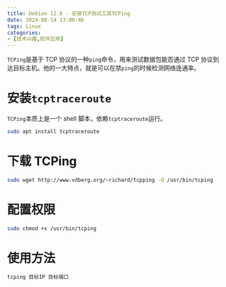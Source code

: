 ```yaml
---
title: Debian 12.6 - 安装TCP测试工具TCPing
date: 2024-08-14 13:00:46
tags: Linux
categories:
- [技术兴趣,软件应用]
---
```

```TCPing```是基于 TCP 协议的一种```ping```命令，用来测试数据包能否通过 TCP 协议到达目标主机。他的一大特点，就是可以在禁```ping```的时候检测网络连通率。
<!--more-->
# 安装```tcptraceroute```
```TCPing```本质上是一个 shell 脚本，依赖```tcptraceroute```运行。
```bash
sudo apt install tcptraceroute
```
# 下载 TCPing
```bash
sudo wget http://www.vdberg.org/~richard/tcpping -O /usr/bin/tcping
```
# 配置权限
```bash
sudo chmod +x /usr/bin/tcping
```
# 使用方法
```bash
tcping 目标IP 目标端口
```
